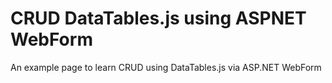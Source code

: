 # CRUD DataTables.js using ASPNET WebForm
An example page to learn CRUD using DataTables.js via ASP.NET WebForm
